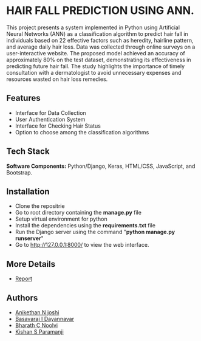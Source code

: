 # HAIR FALL PREDICTION USING ANN.

This project presents a system implemented in Python using Artificial Neural Networks (ANN) as a classification algorithm to predict hair fall in individuals based on 22 effective factors such as heredity, hairline pattern, and average daily hair loss. Data was collected through online surveys on a user-interactive website. The proposed model achieved an accuracy of approximately 80% on the test dataset, demonstrating its effectiveness in predicting future hair fall. The study highlights the importance of timely consultation with a dermatologist to avoid unnecessary expenses and resources wasted on hair loss remedies.

## Features
- Interface for Data Collection
- User Authentication System
- Interface for Checking Hair Status
- Option to choose among the classification algorithms

## Tech Stack
**Software Components:** Python/Django, Keras, HTML/CSS, JavaScript, and Bootstrap.

## Installation
- Clone the repositrie
- Go to root directory containing the **manage.py** file
- Setup virtual environment for python
- Install the dependencies using the **requirements.txt** file
- Run the Django server using the command "**python manage.py runserver**"
- Go to http://127.0.0.1:8000/ to view the web interface.

## More Details
- [Report](https://drive.google.com/file/d/1pDdQjEc6yWnpgNCmW2E-B1pS8RgX_rM0/view?usp=sharing)


## Authors
- [Anikethan N joshi](https://github.com/Anikethanjoshi)
- [Basavaraj I Dayannavar]()
- [Bharath C Noolvi]()
- [Kishan S Paramanji]()
